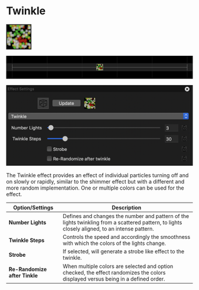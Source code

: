 # Twinkle

![Icon](<../../.gitbook/assets/image (342) (1).png>)

![Sequencer Grid](<../../.gitbook/assets/image (795).png>)

![](<../../.gitbook/assets/image (693).png>)

The Twinkle effect provides an effect of individual particles turning off and on slowly or rapidly, similar to the shimmer effect but with a different and more random implementation. One or multiple colors can be used for the effect.

| Option/Settings               | Description                                                                                                                                    |
| ----------------------------- | ---------------------------------------------------------------------------------------------------------------------------------------------- |
| **Number Lights**             | Defines and changes the number and pattern of the lights twinkling from a scattered pattern, to lights closely aligned, to an intense pattern. |
| **Twinkle Steps**             | Controls the speed and accordingly the smoothness with which the colors of the lights change.                                                  |
| **Strobe**                    | If selected, will generate a strobe like effect to the twinkle.                                                                                |
| **Re-Randomize after Tinkle** | When multiple colors are selected and option checked, the effect randomizes the colors displayed versus being in a defined order.              |
